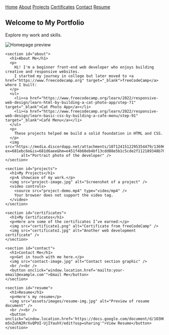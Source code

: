 <!DOCTYPE html>
<html lang="en">
<head>
  <meta charset="UTF-8" />
  <meta name="viewport" content="width=device-width, initial-scale=1.0" />
  <meta name="description" content="Personal portfolio of a front-end web developer." />
  <title>My Site</title>
  <link rel="stylesheet" href="styles.css" />
</head>
<body>
  <nav>
    <a href="#home">Home</a>
    <a href="#about">About</a>
    <a href="#projects">Projects</a>
    <a href="#certificates">Certificates</a>
    <a href="#contact">Contact</a>
    <a href="#resume">Resume</a>
  </nav>

  <div class="container">
    <section id="home">
      <h1>Welcome to My Portfolio</h1>
      <p>Explore my work and skills.</p>
      <img src="your-image.jpg" alt="Homepage preview" />
    </section>

    <section id="about">
      <h1>About Me</h1>
      <p>
        Hi! I'm a beginner front-end web developer who enjoys building creative and responsive websites.
        I started my journey in college but later moved to <a href="https://www.freecodecamp.org" target="_blank">freeCodeCamp</a> where I built:
      </p>
      <ul>
        <li><a href="https://www.freecodecamp.org/learn/2022/responsive-web-design/learn-html-by-building-a-cat-photo-app/step-71" target="_blank">Cat Photo App</a></li>
        <li><a href="https://www.freecodecamp.org/learn/2022/responsive-web-design/learn-basic-css-by-building-a-cafe-menu/step-91" target="_blank">Café Menu</a></li>
      </ul>
      <p>
        These projects helped me build a solid foundation in HTML and CSS.
      </p>
      <img src="https://media.discordapp.net/attachments/1071241512295354479/1369685128036614405/IMG_1383.png?ex=681ebc6e&is=681d6aee&hm=e451f4b68eb4bf13cdd88e5b1c5cde2f112189348b707529574665b66fa39cd4&=&format=webp&quality=lossless&width=740&height=1606" 
           alt="Portrait photo of the developer" />
    </section>

    <section id="projects">
      <h1>My Projects</h1>
      <p>A showcase of my work.</p>
      <img src="project-image.jpg" alt="Screenshot of a project" />
      <video controls>
        <source src="project-demo.mp4" type="video/mp4" />
        Your browser does not support the video tag.
      </video>
    </section>

    <section id="certificates">
      <h1>My Certificates</h1>
      <p>Here are some of the certificates I’ve earned:</p>
      <img src="certificate1.png" alt="Certificate from freeCodeCamp" />
      <img src="certificate2.jpg" alt="Another web development certificate" />
    </section>

    <section id="contact">
      <h1>Contact Me</h1>
      <p>Get in touch with me here.</p>
      <img src="contact-image.jpg" alt="Contact section graphic" />
      <br /><br />
      <button onclick="window.location.href='mailto:your-email@example.com'">Email Me</button>
    </section>

    <section id="resume">
      <h1>Resume</h1>
      <p>Here's my resume</p>
      <img src="assets/images/resume-img.jpg" alt="Preview of resume document" />
      <br /><br />
      <button onclick="window.location.href='https://docs.google.com/document/d/1O3HGr_Bz3lpOl4b6u-m5nZuhN2RrXvQPUI-UjIYauhY/edit?usp=sharing'">View Resume</button>
    </section>
  </div>
</body>
</html>



